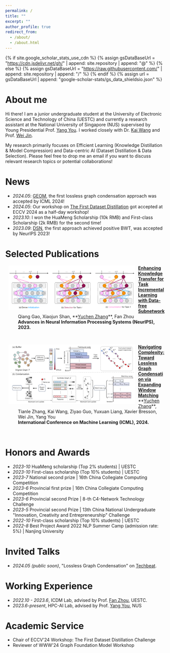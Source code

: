 ```yaml
---
permalink: /
title: ""
excerpt: ""
author_profile: true
redirect_from: 
  - /about/
  - /about.html
---
```


{% if site.google_scholar_stats_use_cdn %}
{% assign gsDataBaseUrl = "https://cdn.jsdelivr.net/gh/" | append: site.repository | append: "@" %}
{% else %}
{% assign gsDataBaseUrl = "https://raw.githubusercontent.com/" | append: site.repository | append: "/" %}
{% endif %}
{% assign url = gsDataBaseUrl | append: "google-scholar-stats/gs_data_shieldsio.json" %}

<span class='anchor' id='about-me'></span>

# About me

Hi there! I am a junior undergraduate student at the University of Electronic Science and Technology of China (UESTC) and currently a research assistant at the National University of Singapore (NUS) supervised by Young Presidential Prof. [Yang You](https://www.comp.nus.edu.sg/~youy/). I worked closely with Dr. [Kai Wang](https://kaiwang960112.github.io/) and Prof. [Wei Jin](https://www.cs.emory.edu/~wjin30/).

My research primarily focuses on Efficient Learning (Knowledge Distillation & Model Compression) and Data-centric AI (Dataset Distillation & Data Selection). 
Please feel free to drop me an email if you want to discuss relevant research topics or potential collaborations!


# News
- *2024.05*: [GEOM](https://arxiv.org/abs/2402.05011), the first lossless graph condensation approach was accepted by ICML 2024!
- *2024.05*: Our workshop on [The First Dataset Distillation](https://dd-challenge-main.vercel.app/) got accepted at ECCV 2024 as a half-day workshop!
- *2023.10*: I won the HuaMeng Scholarship (10k RMB) and First-class Scholarship (2k RMB) for the second time!
- *2023.09*: [DSN](https://proceedings.neurips.cc/paper_files/paper/2023/file/d7b3cef7c31b94a4a533db83d01a8882-Paper-Conference.pdf), the first approach achieved positive BWT, was accepted by NeurIPS 2023!


# Selected Publications 

<dl>
  <dt><img align="left" width="400"
hspace="10" wspace="20" src="../images/DSN.png">
</dt>
  <dd><a href="https://proceedings.neurips.cc/paper_files/paper/2023/file/d7b3cef7c31b94a4a533db83d01a8882-Paper-Conference.pdf">
    <strong>Enhancing Knowledge Transfer for Task Incremental Learning with Data-free Subnetwork
</strong></a></dd>
<dd>Qiang Gao, Xiaojun Shan, **<u>Yuchen Zhang</u>**, Fan Zhou</dd>
    <dd><strong> Advances in Neural Information Processing Systems (NeurIPS), 2023. </strong></dd>
</dl>
<br />
<dl>
  <dt><img align="left" width="400"
hspace="10" wspace="20" src="../images/GEOM.png">
</dt>
  <dd><a href="https://arxiv.org/abs/2402.05011">
    <strong>Navigating Complexity: Toward Lossless Graph Condensation via Expanding Window Matching
</strong></a></dd>
<dd>**<u>Yuchen Zhang</u>**, Tianle Zhang, Kai Wang, Ziyao Guo, Yuxuan Liang, Xavier Bresson, Wei Jin, Yang You</dd>
    <dd><strong>International Conference on Machine Learning (ICML), 2024.</strong></dd>
</dl>
    
<br />

# Honors and Awards
- *2023-10* HuaMeng	scholarship (Top 2% students) | UESTC
- *2023-10* First-class scholarship (Top 10% students) | UESTC
- *2023-7*  National second prize | 16th	China	Collegiate Computing Competition
- *2023-6*  Provincial first prize | 16th China Collegiate Computing Competition
- *2023-6*  Provincial second Prize | 8-th C4-Network Technology Challenge
- *2023-5*  Provincial second Prize | 13th China National Undergraduate "Innovation, Creativity and Entrepreneurship" Challenge
- *2022-10* First-class scholarship (Top 10% students) | UESTC
- *2022-8*  Best Project Award 2022 NLP Summer	Camp (admission rate: 5%) | Nanjing	University

# Invited Talks
- *2024.05 (public soon)*, "Lossless Graph Condensation" on [Techbeat](www.techbeat.net).

# Working Experience
- *2022.10 - 2023.6*, ICDM Lab, advised by Prof. [Fan Zhou](https://scholar.google.com/citations?user=Ihj2Rw8AAAAJ&hl=zh-CN), UESTC.
- *2023.6-present*, HPC-AI Lab, advised by Prof. [Yang You](https://www.comp.nus.edu.sg/~youy/), NUS
  
# Academic Service
- Chair of ECCV'24 Workshop: The First Dataset Distillation Challenge
- Reviewer of WWW'24 Graph Foundation Model Workshop
